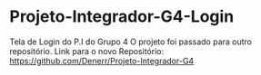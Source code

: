 # Projeto-Integrador-G4-Login
Tela de Login do P.I do Grupo 4
O projeto foi passado para outro repositório. Link para o novo Repositório: https://github.com/Denerr/Projeto-Integrador-G4
